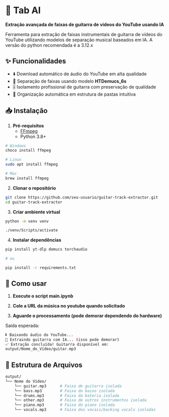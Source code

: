 # 🎸 Tab AI

**Extração avançada de faixas de guitarra de vídeos do YouTube usando IA**

Ferramenta para extração de faixas instrumentais de guitarra de vídeos do YouTube utilizando modelos de separação musical baseados em IA. A versão do python recomendada é a 3.12.x

## ✨ Funcionalidades

- ⬇️ Download automático de áudio do YouTube em alta qualidade
- 🧠 Separação de faixas usando modelo **HTDemucs_6s**
- 🎚️ Isolamento profissional de guitarra com preservação de qualidade
- 📂 Organização automática em estrutura de pastas intuitiva

## 📥 Instalação

1. **Pré-requisitos**
   - [FFmpeg](https://ffmpeg.org/)
   - Python 3.8+

```bash
# Windows
choco install ffmpeg

# Linux
sudo apt install ffmpeg

# Mac
brew install ffmpeg
```

2. **Clonar o repositório**

```bash
git clone https://github.com/seu-usuario/guitar-track-extractor.git
cd guitar-track-extractor
```

3. **Criar ambiente virtual**

```bash
python -m venv venv

./venv/Scripts/activate
```

4. **Instalar dependências**

```bash
pip install yt-dlp demucs torchaudio

# ou

pip install -r requirements.txt
```

## 🚀 Como usar

1. **Execute o script main.ipynb**

2. **Cole a URL da música no youtube quando solicitado**

3. **Aguarde o processamento (pode demorar dependendo do hardware)**

Saída esperada:

```bash
⏬ Baixando áudio do YouTube...
🎸 Extraindo guitarra com IA... (isso pode demorar)
✅ Extração concluída! Guitarra disponível em:
output/Nome_do_Vídeo/guitar.mp3
```

## 📂 Estrutura de Arquivos

```bash
output/
└── Nome do Vídeo/
    └── guitar.mp3      # Faixa de guitarra isolada
    └── bass.mp3        # Faixa do baixo isolada
    └── drums.mp3       # Faixa da bateria isolada
    └── other.mp3       # Faixa de outros instrumentos isolada
    └── piano.mp3       # Faixa do piano isolada
    └── vocals.mp3      # Faixa dos vocais/backing vocals isoladas
```